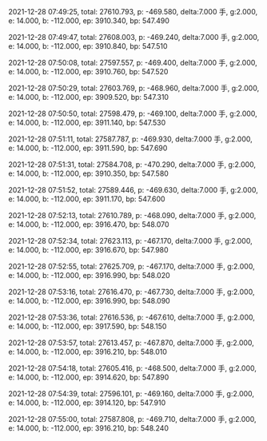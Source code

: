 2021-12-28 07:49:25, total: 27610.793, p: -469.580, delta:7.000 手, g:2.000, e: 14.000, b: -112.000, ep: 3910.340, bp: 547.490

2021-12-28 07:49:47, total: 27608.003, p: -469.240, delta:7.000 手, g:2.000, e: 14.000, b: -112.000, ep: 3910.840, bp: 547.510

2021-12-28 07:50:08, total: 27597.557, p: -469.400, delta:7.000 手, g:2.000, e: 14.000, b: -112.000, ep: 3910.760, bp: 547.520

2021-12-28 07:50:29, total: 27603.769, p: -468.960, delta:7.000 手, g:2.000, e: 14.000, b: -112.000, ep: 3909.520, bp: 547.310

2021-12-28 07:50:50, total: 27598.479, p: -469.100, delta:7.000 手, g:2.000, e: 14.000, b: -112.000, ep: 3911.140, bp: 547.530

2021-12-28 07:51:11, total: 27587.787, p: -469.930, delta:7.000 手, g:2.000, e: 14.000, b: -112.000, ep: 3911.590, bp: 547.690

2021-12-28 07:51:31, total: 27584.708, p: -470.290, delta:7.000 手, g:2.000, e: 14.000, b: -112.000, ep: 3910.350, bp: 547.580

2021-12-28 07:51:52, total: 27589.446, p: -469.630, delta:7.000 手, g:2.000, e: 14.000, b: -112.000, ep: 3911.170, bp: 547.600

2021-12-28 07:52:13, total: 27610.789, p: -468.090, delta:7.000 手, g:2.000, e: 14.000, b: -112.000, ep: 3916.470, bp: 548.070

2021-12-28 07:52:34, total: 27623.113, p: -467.170, delta:7.000 手, g:2.000, e: 14.000, b: -112.000, ep: 3916.670, bp: 547.980

2021-12-28 07:52:55, total: 27625.709, p: -467.170, delta:7.000 手, g:2.000, e: 14.000, b: -112.000, ep: 3916.990, bp: 548.020

2021-12-28 07:53:16, total: 27616.470, p: -467.730, delta:7.000 手, g:2.000, e: 14.000, b: -112.000, ep: 3916.990, bp: 548.090

2021-12-28 07:53:36, total: 27616.536, p: -467.610, delta:7.000 手, g:2.000, e: 14.000, b: -112.000, ep: 3917.590, bp: 548.150

2021-12-28 07:53:57, total: 27613.457, p: -467.870, delta:7.000 手, g:2.000, e: 14.000, b: -112.000, ep: 3916.210, bp: 548.010

2021-12-28 07:54:18, total: 27605.416, p: -468.500, delta:7.000 手, g:2.000, e: 14.000, b: -112.000, ep: 3914.620, bp: 547.890

2021-12-28 07:54:39, total: 27596.101, p: -469.160, delta:7.000 手, g:2.000, e: 14.000, b: -112.000, ep: 3914.120, bp: 547.910

2021-12-28 07:55:00, total: 27587.808, p: -469.710, delta:7.000 手, g:2.000, e: 14.000, b: -112.000, ep: 3916.210, bp: 548.240